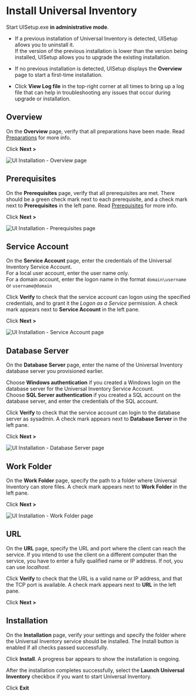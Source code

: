 # Install Universal Inventory

Start UISetup.exe **in administrative mode**.

- If a previous installation of Universal Inventory is detected, UISetup allows you to uninstall it.  
  If the version of the previous installation is lower than the version being installed, UISetup allows you to upgrade the existing installation.

- If no previous installation is detected, UISetup displays the **Overview** page to start a first-time installation.

- Click **View Log file** in the top-right corner at all times to bring up a log file that can help in troubleshooting any issues that occur during upgrade or installation.

## Overview

On the **Overview** page, verify that all preparations have been made. Read [Preparations](preparation.md) for more info.

Click **Next >**

![UI Installation - Overview page](media/install-overview.PNG)

## Prerequisites

On the **Prerequisites** page, verify that all prerequisites are met. There should be a green check mark next to each prerequisite, and a check mark next to **Prerequisites** in the left pane. Read [Prerequisites](preparation.md#prerequisites) for more info.  

Click **Next >**

![UI Installation - Prerequisites page](media/install-prerequisites.PNG)

## Service Account

On the **Service Account** page, enter the credentials of the Universal Inventory Service Account.  
For a local user account, enter the user name only.  
For a domain account, enter the logon name in the format `domain\username` or `username@domain`  

Click **Verify** to check that the service account can logon using the specified credentials, and to grant it the *Logon as a Service* permission. A check mark appears next to **Service Account** in the left pane.  

Click **Next >**

![UI Installation - Service Account page](media/install-service-account.PNG)

## Database Server

On the **Database Server** page, enter the name of the Universal Inventory database server you provisioned earlier.  

Choose **Windows authentication** if you created a Windows login on the database server for the Universal Inventory Service Account.  
Choose **SQL Server authentication** if you created a SQL account on the database server, and enter the credentials of the SQL account.  

Click **Verify** to check that the service account can login to the database server as sysadmin. A check mark appears next to **Database Server** in the left pane.

Click **Next >**

![UI Installation - Database Server page](media/install-database-server.PNG)

## Work Folder

On the **Work Folder** page, specify the path to a folder where Universal Inventory can store files. A check mark appears next to **Work Folder** in the left pane.

Click **Next >**

![UI Installation - Work Folder page](media/install-work-folder.PNG)

## URL

On the **URL** page, specify the URL and port where the client can reach the service. If you intend to use the client on a different computer than the service, you have to enter a fully qualified name or IP address. If not, you can use *localhost*.  

Click **Verify** to check that the URL is a valid name or IP address, and that the TCP port is  available. A check mark appears next to **URL** in the left pane.  

Click **Next >**

## Installation

On the **Installation** page, verify your settings and specify the folder where the Universal Inventory service should be installed. The Install button is enabled if all checks passed successfully.  

Click **Install**. A progress bar appears to show the installation is ongoing.  

After the installation completes successfully, select the **Launch Universal Inventory** checkbox if you want to start Universal Inventory.

Click **Exit**